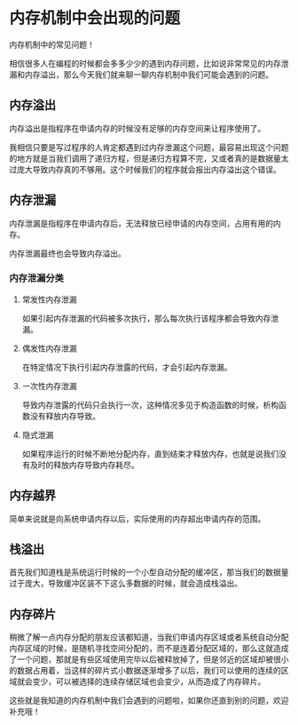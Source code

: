 # 内存机制中会出现的问题

内存机制中的常见问题！

<!--more-->

相信很多人在编程的时候都会多多少少的遇到内存问题，比如说非常常见的内存泄漏和内存溢出，那么今天我们就来聊一聊内存机制中我们可能会遇到的问题。

## 内存溢出

内存溢出是指程序在申请内存的时候没有足够的内存空间来让程序使用了。

我相信只要是写过程序的人肯定都遇到过内存泄漏这个问题，最容易出现这个问题的地方就是当我们调用了递归方程，但是递归方程算不完，又或者真的是数据量太过庞大导致内存真的不够用。这个时候我们的程序就会报出内存溢出这个错误。

## 内存泄漏

内存泄漏是指程序在申请内存后，无法释放已经申请的内存空间，占用有用的内存。

 内存泄漏最终也会导致内存溢出。

### 内存泄漏分类

1. 常发性内存泄漏

    如果引起内存泄漏的代码被多次执行，那么每次执行该程序都会导致内存泄漏。

2. 偶发性内存泄漏

    在特定情况下执行引起内存泄露的代码，才会引起内存泄漏。

3. 一次性内存泄漏

    导致内存泄露的代码只会执行一次，这种情况多见于构造函数的时候，析构函数没有释放内存导致。

4. 隐式泄漏

    如果程序运行的时候不断地分配内存，直到结束才释放内存，也就是说我们没有及时的释放内存导致内存耗尽。

## 内存越界

简单来说就是向系统申请内存以后，实际使用的内存超出申请内存的范围。

## 栈溢出

首先我们知道栈是系统运行时候的一个小型自动分配的缓冲区，那当我们的数据量过于庞大，导致缓冲区装不下这么多数据的时候，就会造成栈溢出。

## 内存碎片
    
 稍微了解一点内存分配的朋友应该都知道，当我们申请内存区域或者系统自动分配内存区域的时候，是随机寻找空间分配的，而不是连着分配区域的，那么这就造成了一个问题，那就是有些区域使用完毕以后被释放掉了，但是邻近的区域却被很小的数据占用着，当这样的碎片式小数据逐渐增多了以后，我们可以使用的连续的区域就会变少，可以被选择的连续存储区域也会变少，从而造成了内存碎片。

这些就是我知道的内存机制中我们会遇到的问题啦，如果你还直到别的问题，欢迎补充哦！

